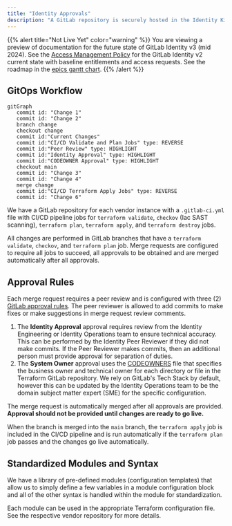 ```yaml
---
title: "Identity Approvals"
description: "A GitLab repository is securely hosted in the Identity Kingdom Black Ops GitLab self-managed instance that is used for managing configuration-as-code/infrastructure-as-code for any actions that can be performed in the Admin UI. This moves all day-to-day administrative actions and global configuration into state management with MR approval rules and CI/CD automation."
---
```


{{% alert title="Not Live Yet" color="warning" %}}
You are viewing a preview of documentation for the future state of GitLab Identity v3 (mid 2024). See the <a href="https://handbook.gitlab.com/handbook/security/access-management-policy">Access Management Policy</a> for the GitLab Identity v2 current state with baseline entitlements and access requests. See the roadmap in the <a href="https://gitlab.com/groups/gitlab-com/gl-security/identity/eng/-/roadmap?state=all&sort=start_date_asc&layout=QUARTERS&timeframe_range_type=THREE_YEARS&group_path=gitlab-com/gl-security/identity/eng&progress=WEIGHT&show_progress=true&show_milestones=false&milestones_type=ALL&show_labels=true">epics gantt chart</a>.
{{% /alert %}}

## GitOps Workflow

```mermaid
gitGraph
   commit id: "Change 1"
   commit id: "Change 2"
   branch change
   checkout change
   commit id:"Current Changes"
   commit id:"CI/CD Validate and Plan Jobs" type: REVERSE
   commit id:"Peer Review" type: HIGHLIGHT
   commit id:"Identity Approval" type: HIGHLIGHT
   commit id:"CODEOWNER Approval" type: HIGHLIGHT
   checkout main
   commit id: "Change 3"
   commit id: "Change 4"
   merge change
   commit id:"CI/CD Terraform Apply Jobs" type: REVERSE
   commit id: "Change 6"
```

We have a GitLab repository for each vendor instance with a `.gitlab-ci.yml` file with CI/CD pipeline jobs for `terraform validate`, `checkov` (Iac SAST scanning), `terraform plan`, `terraform apply`, and `terraform destroy` jobs.

All changes are performed in GitLab branches that have a `terraform validate`, `checkov`, and `terraform plan` job. Merge requests are configured to require all jobs to succeed, all approvals to be obtained and are merged automatically after all approvals.

## Approval Rules

Each merge request requires a peer review and is configured with three (2) [GitLab approval rules](https://docs.gitlab.com/ee/user/project/merge_requests/approvals/). The peer reviewer is allowed to add commits to make fixes or make suggestions in merge request review comments.

1. The **Identity Approval** approval requires review from the Identity Engineering or Identity Operations team to ensure technical accuracy. This can be performed by the Identity Peer Reviewer if they did not make commits. If the Peer Reviewer makes commits, then an additional person must provide approval for separation of duties.
1. The **System Owner** approval uses the [CODEOWNERS](https://docs.gitlab.com/ee/user/project/codeowners/) file that specifies the business owner and technical owner for each directory or file in the Terraform GitLab repository. We rely on GitLab's Tech Stack by default, however this can be updated by the Identity Operations team to be the domain subject matter expert (SME) for the specific configuration.

The merge request is automatically merged after all approvals are provided. **Approval should not be provided until changes are ready to go live.**

When the branch is merged into the `main` branch, the `terraform apply` job is included in the CI/CD pipeline and is run automatically if the `terraform plan` job passes and the changes go live automatically.

## Standardized Modules and Syntax

We have a library of pre-defined modules (configuration templates) that allow us to simply define a few variables in a module configuration block and all of the other syntax is handled within the module for standardization.

Each module can be used in the appropriate Terraform configuration file. See the respective vendor repository for more details.
